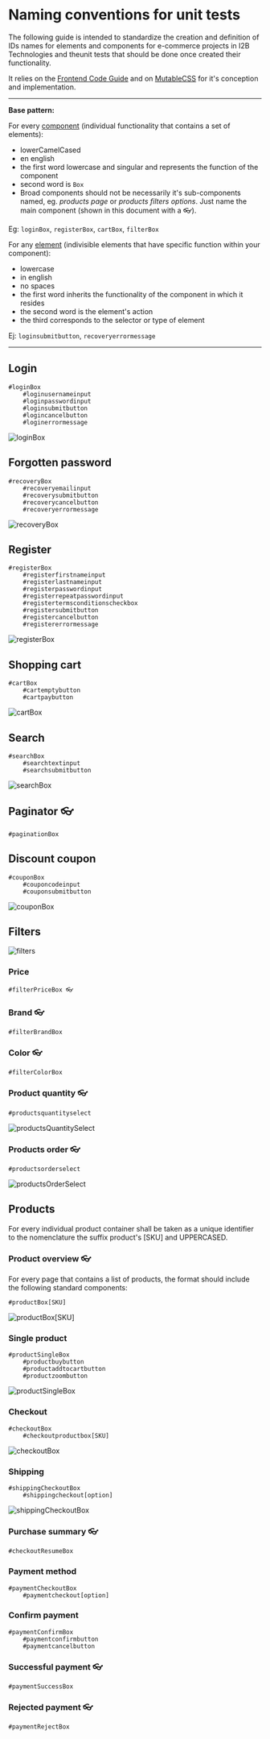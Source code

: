Naming conventions for unit tests
=====


The following guide is intended to standardize the creation and definition of IDs names for elements and components for e-commerce projects in I2B Technologies and  theunit tests that should be done once created their functionality. 

It relies on the [Frontend Code Guide](frontend-guide_EN.md) and on [MutableCSS](mutable-css_EN.md) for it's conception and implementation.

---

**Base pattern:** 

For every [component](mutable-css_EN.md#components) (individual functionality that contains a set of elements):
- lowerCamelCased
- en english
- the first word lowercase and singular and represents the function of the component
- second word is `Box`
- Broad components should not be necessarily it's sub-components named, eg. *products page* or *products filters options*. Just name the main component (shown in this document with a 👓).

Eg: `loginBox`, `registerBox`, `cartBox`, `filterBox`

For any [element](mutable-css_EN.md#elements) (indivisible elements that have specific function within your component):
- lowercase
- in english
- no spaces
- the first word inherits the functionality of the component in which it resides
- the second word is the element's action
- the third corresponds to the selector or type of element

Ej: `loginsubmitbutton`, `recoveryerrormessage`

---

## Login
```
#loginBox
    #loginusernameinput
    #loginpasswordinput
    #loginsubmitbutton
    #logincancelbutton
    #loginerrormessage
```

![loginBox](images/loginBox.png)

## Forgotten password
```
#recoveryBox
    #recoveryemailinput
    #recoverysubmitbutton
    #recoverycancelbutton
    #recoveryerrormessage
```

![recoveryBox](images/recoveryBox.png)

## Register
```
#registerBox
    #registerfirstnameinput
    #registerlastnameinput
    #registerpasswordinput
    #registerrepeatpasswordinput
    #registertermsconditionscheckbox
    #registersubmitbutton
    #registercancelbutton
    #registererrormessage
```

![registerBox](images/registerBox.png)

## Shopping cart

```
#cartBox
    #cartemptybutton
    #cartpaybutton
```

![cartBox](images/cartBox.png)

## Search
```
#searchBox
    #searchtextinput
    #searchsubmitbutton
```

![searchBox](images/searchBox.png)

## Paginator 👓
```
#paginationBox
```

## Discount coupon
```
#couponBox
    #couponcodeinput
    #couponsubmitbutton
```

![couponBox](images/couponBox.png)

## Filters

![filters](images/filters.png)

### Price
```
#filterPriceBox 👓
```

### Brand 👓
```
#filterBrandBox
```

### Color 👓
```
#filterColorBox
```

### Product quantity 👓
```
#productsquantityselect
```

![productsQuantitySelect](images/productsQuantitySelect.png)

### Products order 👓
```
#productsorderselect
```

![productsOrderSelect](images/productsOrderSelect.png)

## Products

For every individual product container shall be taken as a unique identifier to the nomenclature the suffix product's [SKU] and UPPERCASED.

### Product overview 👓

For every page that contains a list of products, the format should include the following standard components:

```
#productBox[SKU]
```

![productBox[SKU]](images/productBox[SKU].png)

### Single product

```
#productSingleBox
    #productbuybutton
    #productaddtocartbutton
    #productzoombutton
```

![productSingleBox](images/productSingleBox.png)

### Checkout

```
#checkoutBox
    #checkoutproductbox[SKU]
```

![checkoutBox](images/checkoutBox.png)

### Shipping

```
#shippingCheckoutBox
    #shippingcheckout[option]
```

![shippingCheckoutBox](images/shippingCheckoutBox.png)

### Purchase summary 👓

```
#checkoutResumeBox
```

### Payment method

```
#paymentCheckoutBox
	#paymentcheckout[option]
```

### Confirm payment

```
#paymentConfirmBox
	#paymentconfirmbutton
	#paymentcancelbutton
```

### Successful payment 👓

```
#paymentSuccessBox
```

### Rejected payment 👓

```
#paymentRejectBox
```
